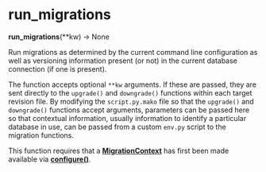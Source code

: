 # run_migrations

**run_migrations**(**kw) → None

[MigrationContext]: #alembic.runtime.migration.MigrationContext
[configure()]: #alembic.runtime.environment.EnvironmentContext.configure

Run migrations as determined by the current command line configuration as well as versioning information present (or not) in the current database connection (if one is present).

The function accepts optional `**kw` arguments. If these are passed, they are sent directly to the `upgrade()` and `downgrade()` functions within each target revision file. By modifying the `script.py.mako` file so that the `upgrade()` and `downgrade()` functions accept arguments, parameters can be passed here so that contextual information, usually information to identify a particular database in use, can be passed from a custom `env.py` script to the migration functions.

This function requires that a **[MigrationContext]** has first been made available via **[configure()]**.
